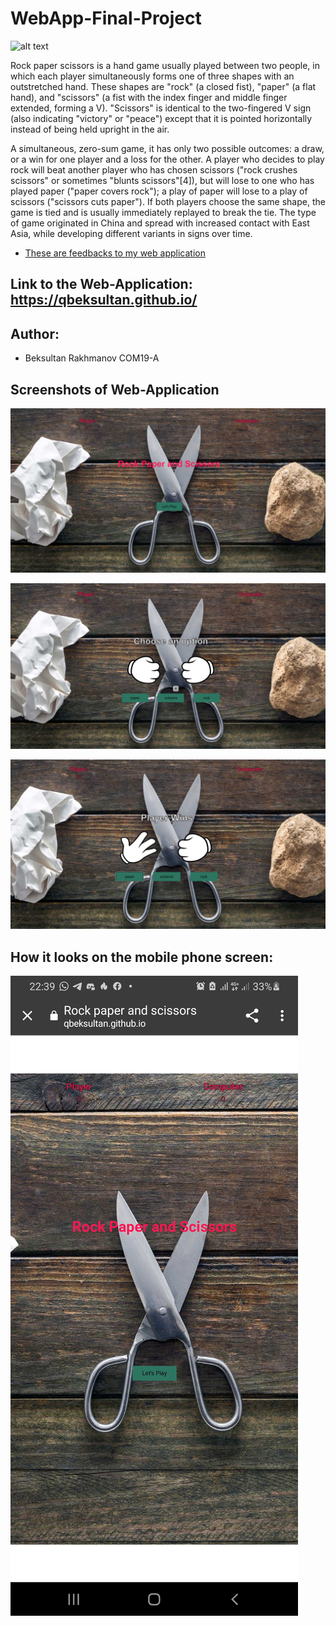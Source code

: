 # WebApp-Final-Project

![alt text](https://upload.wikimedia.org/wikipedia/en/0/07/Ala-Too_International_University_Seal.png)

Rock paper scissors is a hand game usually played between two people, in which each player simultaneously forms one of three shapes with an outstretched hand. These shapes are "rock" (a closed fist), "paper" (a flat hand), and "scissors" (a fist with the index finger and middle finger extended, forming a V). "Scissors" is identical to the two-fingered V sign (also indicating "victory" or "peace") except that it is pointed horizontally instead of being held upright in the air.

A simultaneous, zero-sum game, it has only two possible outcomes: a draw, or a win for one player and a loss for the other. A player who decides to play rock will beat another player who has chosen scissors ("rock crushes scissors" or sometimes "blunts scissors"[4]), but will lose to one who has played paper ("paper covers rock"); a play of paper will lose to a play of scissors ("scissors cuts paper"). If both players choose the same shape, the game is tied and is usually immediately replayed to break the tie. The type of game originated in China and spread with increased contact with East Asia, while developing different variants in signs over time.

* [These are feedbacks to my web application](https://drive.google.com/drive/folders/1SxXmsYT068bhwxrmlq8suSf_mAruZ6Pq?usp=sharing)



## Link to the Web-Application: https://qbeksultan.github.io/

## Author: 
* Beksultan Rakhmanov COM19-A 


## Screenshots of Web-Application

![alt text](https://github.com/qbeksultan/qbeksultan.github.io/blob/main/screenshots/Снимок.PNG?raw=true)

![alt text](https://github.com/qbeksultan/qbeksultan.github.io/blob/main/screenshots/Снимок1.PNG?raw=true)

![alt text](https://github.com/qbeksultan/qbeksultan.github.io/blob/main/screenshots/Снимок2.PNG?raw=true)



## How it looks on the mobile phone screen:

![alt text](https://github.com/qbeksultan/qbeksultan.github.io/blob/main/screenshots/Screenshot_20201223-223937_Chrome.jpg?raw=true)
